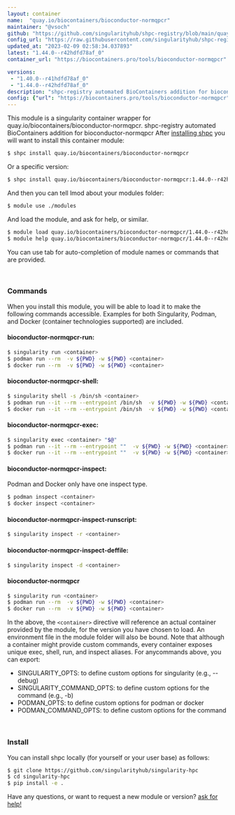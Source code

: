 ```yaml
---
layout: container
name:  "quay.io/biocontainers/bioconductor-normqpcr"
maintainer: "@vsoch"
github: "https://github.com/singularityhub/shpc-registry/blob/main/quay.io/biocontainers/bioconductor-normqpcr/container.yaml"
config_url: "https://raw.githubusercontent.com/singularityhub/shpc-registry/main/quay.io/biocontainers/bioconductor-normqpcr/container.yaml"
updated_at: "2023-02-09 02:58:34.037893"
latest: "1.44.0--r42hdfd78af_0"
container_url: "https://biocontainers.pro/tools/bioconductor-normqpcr"

versions:
 - "1.40.0--r41hdfd78af_0"
 - "1.44.0--r42hdfd78af_0"
description: "shpc-registry automated BioContainers addition for bioconductor-normqpcr"
config: {"url": "https://biocontainers.pro/tools/bioconductor-normqpcr", "maintainer": "@vsoch", "description": "shpc-registry automated BioContainers addition for bioconductor-normqpcr", "latest": {"1.44.0--r42hdfd78af_0": "sha256:c8d8b4248f6a294888c6c203f7d90f1c48eff0b4a3b488582856c578309981ed"}, "tags": {"1.40.0--r41hdfd78af_0": "sha256:fd2bec571b1adaec3036374602852ae01a83d979a4882a0ad47a202530a8e426", "1.44.0--r42hdfd78af_0": "sha256:c8d8b4248f6a294888c6c203f7d90f1c48eff0b4a3b488582856c578309981ed"}, "docker": "quay.io/biocontainers/bioconductor-normqpcr"}
---
```


This module is a singularity container wrapper for quay.io/biocontainers/bioconductor-normqpcr.
shpc-registry automated BioContainers addition for bioconductor-normqpcr
After [installing shpc](#install) you will want to install this container module:


```bash
$ shpc install quay.io/biocontainers/bioconductor-normqpcr
```

Or a specific version:

```bash
$ shpc install quay.io/biocontainers/bioconductor-normqpcr:1.44.0--r42hdfd78af_0
```

And then you can tell lmod about your modules folder:

```bash
$ module use ./modules
```

And load the module, and ask for help, or similar.

```bash
$ module load quay.io/biocontainers/bioconductor-normqpcr/1.44.0--r42hdfd78af_0
$ module help quay.io/biocontainers/bioconductor-normqpcr/1.44.0--r42hdfd78af_0
```

You can use tab for auto-completion of module names or commands that are provided.

<br>

### Commands

When you install this module, you will be able to load it to make the following commands accessible.
Examples for both Singularity, Podman, and Docker (container technologies supported) are included.

#### bioconductor-normqpcr-run:

```bash
$ singularity run <container>
$ podman run --rm  -v ${PWD} -w ${PWD} <container>
$ docker run --rm  -v ${PWD} -w ${PWD} <container>
```

#### bioconductor-normqpcr-shell:

```bash
$ singularity shell -s /bin/sh <container>
$ podman run --it --rm --entrypoint /bin/sh  -v ${PWD} -w ${PWD} <container>
$ docker run --it --rm --entrypoint /bin/sh  -v ${PWD} -w ${PWD} <container>
```

#### bioconductor-normqpcr-exec:

```bash
$ singularity exec <container> "$@"
$ podman run --it --rm --entrypoint ""  -v ${PWD} -w ${PWD} <container> "$@"
$ docker run --it --rm --entrypoint ""  -v ${PWD} -w ${PWD} <container> "$@"
```

#### bioconductor-normqpcr-inspect:

Podman and Docker only have one inspect type.

```bash
$ podman inspect <container>
$ docker inspect <container>
```

#### bioconductor-normqpcr-inspect-runscript:

```bash
$ singularity inspect -r <container>
```

#### bioconductor-normqpcr-inspect-deffile:

```bash
$ singularity inspect -d <container>
```



#### bioconductor-normqpcr

```bash
$ singularity run <container>
$ podman run --rm  -v ${PWD} -w ${PWD} <container>
$ docker run --rm  -v ${PWD} -w ${PWD} <container>
```


In the above, the `<container>` directive will reference an actual container provided
by the module, for the version you have chosen to load. An environment file in the
module folder will also be bound. Note that although a container
might provide custom commands, every container exposes unique exec, shell, run, and
inspect aliases. For anycommands above, you can export:

 - SINGULARITY_OPTS: to define custom options for singularity (e.g., --debug)
 - SINGULARITY_COMMAND_OPTS: to define custom options for the command (e.g., -b)
 - PODMAN_OPTS: to define custom options for podman or docker
 - PODMAN_COMMAND_OPTS: to define custom options for the command

<br>

### Install

You can install shpc locally (for yourself or your user base) as follows:

```bash
$ git clone https://github.com/singularityhub/singularity-hpc
$ cd singularity-hpc
$ pip install -e .
```

Have any questions, or want to request a new module or version? [ask for help!](https://github.com/singularityhub/singularity-hpc/issues)